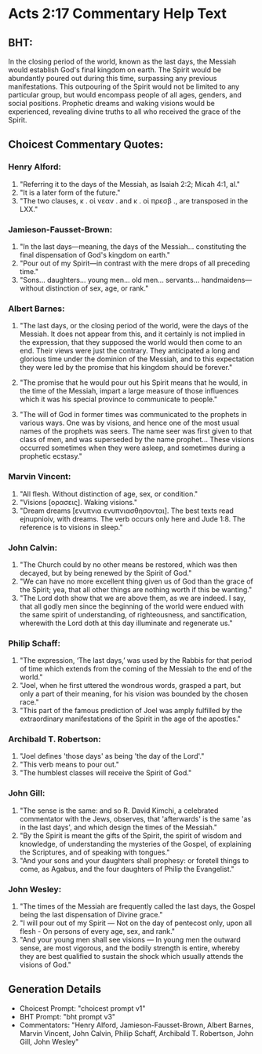 # Acts 2:17 Commentary Help Text

## BHT:
In the closing period of the world, known as the last days, the Messiah would establish God's final kingdom on earth. The Spirit would be abundantly poured out during this time, surpassing any previous manifestations. This outpouring of the Spirit would not be limited to any particular group, but would encompass people of all ages, genders, and social positions. Prophetic dreams and waking visions would be experienced, revealing divine truths to all who received the grace of the Spirit.

## Choicest Commentary Quotes:
### Henry Alford:
1. "Referring it to the days of the Messiah, as Isaiah 2:2; Micah 4:1, al."
2. "It is a later form of the future."
3. "The two clauses, κ . οἱ νεαν . and κ . οἱ πρεσβ ., are transposed in the LXX."

### Jamieson-Fausset-Brown:
1. "In the last days—meaning, the days of the Messiah... constituting the final dispensation of God's kingdom on earth."
2. "Pour out of my Spirit—in contrast with the mere drops of all preceding time."
3. "Sons... daughters... young men... old men... servants... handmaidens—without distinction of sex, age, or rank."

### Albert Barnes:
1. "The last days, or the closing period of the world, were the days of the Messiah. It does not appear from this, and it certainly is not implied in the expression, that they supposed the world would then come to an end. Their views were just the contrary. They anticipated a long and glorious time under the dominion of the Messiah, and to this expectation they were led by the promise that his kingdom should be forever." 

2. "The promise that he would pour out his Spirit means that he would, in the time of the Messiah, impart a large measure of those influences which it was his special province to communicate to people." 

3. "The will of God in former times was communicated to the prophets in various ways. One was by visions, and hence one of the most usual names of the prophets was seers. The name seer was first given to that class of men, and was superseded by the name prophet... These visions occurred sometimes when they were asleep, and sometimes during a prophetic ecstasy."

### Marvin Vincent:
1. "All flesh. Without distinction of age, sex, or condition."
2. "Visions [ορασεις]. Waking visions."
3. "Dream dreams [ενυπνια ενυπνιασθησονται]. The best texts read ejnupnioiv, with dreams. The verb occurs only here and Jude 1:8. The reference is to visions in sleep."

### John Calvin:
1. "The Church could by no other means be restored, which was then decayed, but by being renewed by the Spirit of God."
2. "We can have no more excellent thing given us of God than the grace of the Spirit; yea, that all other things are nothing worth if this be wanting."
3. "The Lord doth show that we are above them, as we are indeed. I say, that all godly men since the beginning of the world were endued with the same spirit of understanding, of righteousness, and sanctification, wherewith the Lord doth at this day illuminate and regenerate us."

### Philip Schaff:
1. "The expression, ‘The last days,’ was used by the Rabbis for that period of time which extends from the coming of the Messiah to the end of the world." 
2. "Joel, when he first uttered the wondrous words, grasped a part, but only a part of their meaning, for his vision was bounded by the chosen race."
3. "This part of the famous prediction of Joel was amply fulfilled by the extraordinary manifestations of the Spirit in the age of the apostles."

### Archibald T. Robertson:
1. "Joel defines 'those days' as being 'the day of the Lord'." 
2. "This verb means to pour out." 
3. "The humblest classes will receive the Spirit of God."

### John Gill:
1. "The sense is the same: and so R. David Kimchi, a celebrated commentator with the Jews, observes, that 'afterwards' is the same 'as in the last days', and which design the times of the Messiah."
2. "By the Spirit is meant the gifts of the Spirit, the spirit of wisdom and knowledge, of understanding the mysteries of the Gospel, of explaining the Scriptures, and of speaking with tongues."
3. "And your sons and your daughters shall prophesy: or foretell things to come, as Agabus, and the four daughters of Philip the Evangelist."

### John Wesley:
1. "The times of the Messiah are frequently called the last days, the Gospel being the last dispensation of Divine grace."
2. "I will pour out of my Spirit — Not on the day of pentecost only, upon all flesh - On persons of every age, sex, and rank."
3. "And your young men shall see visions — In young men the outward sense, are most vigorous, and the bodily strength is entire, whereby they are best qualified to sustain the shock which usually attends the visions of God."


## Generation Details
- Choicest Prompt: "choicest prompt v1"
- BHT Prompt: "bht prompt v3"
- Commentators: "Henry Alford, Jamieson-Fausset-Brown, Albert Barnes, Marvin Vincent, John Calvin, Philip Schaff, Archibald T. Robertson, John Gill, John Wesley"
